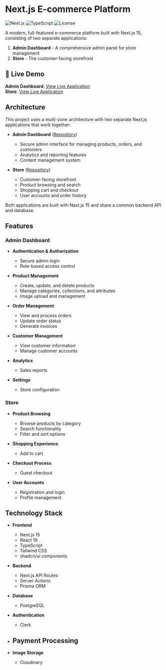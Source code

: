 # Next.js E-commerce Platform

![Next.js](https://img.shields.io/badge/Next.js-15.0-black)
![TypeScript](https://img.shields.io/badge/TypeScript-5.0-blue)
![License](https://img.shields.io/badge/License-MIT-green)

A modern, full-featured e-commerce platform built with Next.js 15, consisting of two separate applications:

1. **Admin Dashboard** - A comprehensive admin panel for store management
2. **Store** - The customer-facing storefront

## 🚀 Live Demo

**Admin Dashboard**: [View Live Application](https://e-commerce-pied-one-64.vercel.app)   
**Store**: [View Live Application](https://ecommerce-store-iota-liard.vercel.app)  

## Architecture

This project uses a multi-zone architecture with two separate Next.js applications that work together:

- **Admin Dashboard** ([Repository](https://github.com/mahdi6788/e-commerce.git))
  - Secure admin interface for managing products, orders, and customers
  - Analytics and reporting features
  - Content management system

- **Store** ([Repository](https://github.com/mahdi6788/ecommerce-store.git))
  - Customer-facing storefront
  - Product browsing and search
  - Shopping cart and checkout
  - User accounts and order history

Both applications are built with Next.js 15 and share a common backend API and database.

## Features

### Admin Dashboard

- **Authentication & Authorization**
  - Secure admin login
  - Role-based access control

- **Product Management**
  - Create, update, and delete products
  - Manage categories, collections, and attributes
  - Image upload and management

- **Order Management**
  - View and process orders
  - Update order status
  - Generate invoices

- **Customer Management**
  - View customer information
  - Manage customer accounts

- **Analytics**
  - Sales reports

- **Settings**
  - Store configuration

### Store

- **Product Browsing**
  - Browse products by category
  - Search functionality
  - Filter and sort options

- **Shopping Experience**
  - Add to cart

- **Checkout Process**
  - Guest checkout

- **User Accounts**
  - Registration and login
  - Profile management

## Technology Stack

- **Frontend**
  - Next.js 15
  - React 19
  - TypeScript
  - Tailwind CSS
  - shadcn/ui components

- **Backend**
  - Next.js API Routes
  - Server Actions
  - Prisma ORM

- **Database**
  - PostgreSQL

- **Authentication**
  - Clerk

- **Payment Processing**
  - 

- **Image Storage**
  - Cloudinary
